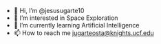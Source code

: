 - 👋 Hi, I’m @jesusugarte10
- 👀 I’m interested in Space Exploration
- 🌱 I’m currently learning Artificial Intelligence
- 📫 How to reach me jugarteosta@knights.ucf.edu

<!---
jesusugarte10/jesusugarte10 is a ✨ special ✨ repository because its `README.md` (this file) appears on your GitHub profile.
You can click the Preview link to take a look at your changes.
--->
